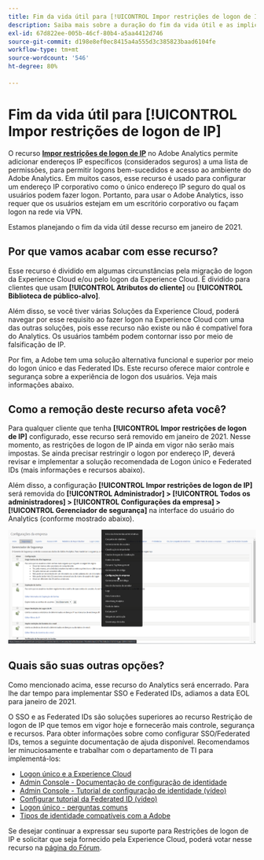 ```yaml
---
title: Fim da vida útil para [!UICONTROL Impor restrições de logon de IP]
description: Saiba mais sobre a duração do fim da vida útil e as implicações para [!UICONTROL Impor restrições de logon de IP]
exl-id: 67d822ee-005b-46cf-80b4-a5aa4412d746
source-git-commit: d198e8ef0ec8415a4a555d3c385823baad6104fe
workflow-type: tm+mt
source-wordcount: '546'
ht-degree: 80%

---
```


# Fim da vida útil para [!UICONTROL Impor restrições de logon de IP]

O recurso **[Impor restrições de logon de IP](/help/admin/company/security-manager.md)** no Adobe Analytics permite adicionar endereços IP específicos (considerados seguros) a uma  lista de permissões, para permitir logons bem-sucedidos e acesso ao ambiente do Adobe Analytics. Em muitos casos, esse recurso é usado para configurar um endereço IP corporativo como o único endereço IP seguro do qual os usuários podem fazer logon. Portanto, para usar o Adobe Analytics, isso requer que os usuários estejam em um escritório corporativo ou façam logon na rede via VPN.

Estamos planejando o fim da vida útil desse recurso em janeiro de 2021.

## Por que vamos acabar com esse recurso?

Esse recurso é dividido em algumas circunstâncias pela migração de logon da Experience Cloud e/ou pelo logon da Experience Cloud. É dividido para clientes que usam **[!UICONTROL Atributos do cliente]** ou **[!UICONTROL Biblioteca de público-alvo]**.

Além disso, se você tiver várias Soluções da Experience Cloud, poderá navegar por esse requisito ao fazer logon na Experience Cloud com uma das outras soluções, pois esse recurso não existe ou não é compatível fora do Analytics. Os usuários também podem contornar isso por meio de falsificação de IP.

Por fim, a Adobe tem uma solução alternativa funcional e superior por meio do logon único e das Federated IDs. Este recurso oferece maior controle e segurança sobre a experiência de logon dos usuários. Veja mais informações abaixo.

## Como a remoção deste recurso afeta você?

Para qualquer cliente que tenha **[!UICONTROL Impor restrições de logon de IP]** configurado, esse recurso será removido em janeiro de 2021. Nesse momento, as restrições de logon de IP ainda em vigor não serão mais impostas. Se ainda precisar restringir o logon por endereço IP, deverá revisar e implementar a solução recomendada de Logon único e Federated IDs (mais informações e recursos abaixo).

Além disso, a configuração **[!UICONTROL Impor restrições de logon de IP]** será removida do **[!UICONTROL Administrador] > [!UICONTROL Todos os administradores] > [!UICONTROL Configurações da empresa] > [!UICONTROL Gerenciador de segurança]** na interface do usuário do Analytics (conforme mostrado abaixo).

![](assets/sec-manager2.png)

## Quais são suas outras opções?

Como mencionado acima, esse recurso do Analytics será encerrado. Para lhe dar tempo para implementar SSO e Federated IDs, adiamos a data EOL para janeiro de 2021.

O SSO e as Federated IDs são soluções superiores ao recurso Restrição de logon de IP que temos em vigor hoje e fornecerão mais controle, segurança e recursos. Para obter informações sobre como configurar SSO/Federated IDs, temos a seguinte documentação de ajuda disponível. Recomendamos ler minuciosamente e trabalhar com o departamento de TI para implementá-los:

* [Logon único e a Experience Cloud](https://spark.adobe.com/page/JeSB8EPEQIvjD/)
* [Admin Console - Documentação de configuração de identidade](https://helpx.adobe.com/br/enterprise/using/set-up-identity.html)
* [Admin Console - Tutorial de configuração de identidade (vídeo)](https://helpx.adobe.com/br/enterprise/how-to/identity-directories-domains.html?playlist=/ccx/v1/collection/product/enterprise/topics/enterprise-identity/collection.ccx.js&amp;ref=helpx.adobe.com)
* [Configurar tutorial da Federated ID (vídeo)](https://helpx.adobe.com/br/enterprise/how-to/identity-configure-ids.html?playlist=/ccx/v1/collection/product/enterprise/topics/enterprise-identity/collection.ccx.js&amp;ref=helpx.adobe.com)
* [Logon único - perguntas comuns](https://helpx.adobe.com/br/enterprise/using/sso-faq.html)
* [Tipos de identidade compatíveis com a Adobe](https://helpx.adobe.com/br/enterprise/using/identity.html)

Se desejar continuar a expressar seu suporte para Restrições de logon de IP e solicitar que seja fornecido pela Experience Cloud, poderá votar nesse recurso na [página do Fórum](https://forums.adobe.com/ideas/11648).

